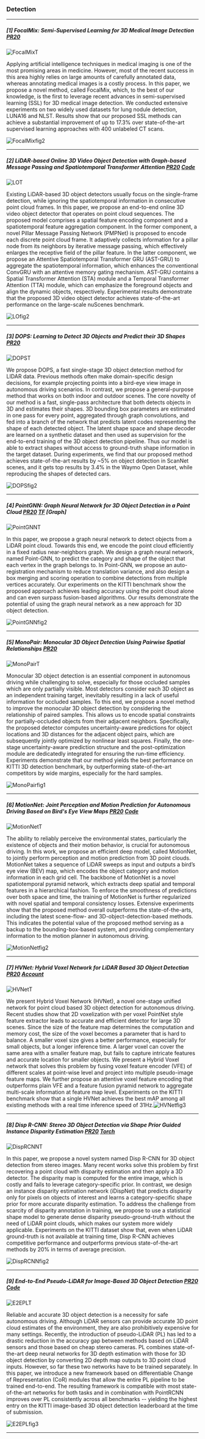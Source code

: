 ### Detection

---

##### [1] FocalMix: Semi-Supervised Learning for 3D Medical Image Detection [PR20](https://arxiv.org/pdf/2003.09108.pdf) 

![FocalMixT](https://github.com/Pan3D/Daily-Paper-CVPR20/blob/master/Detection/FocalMixT.png)

Applying artificial intelligence techniques in medical imaging is one of the most promising areas in medicine. However, most of the recent success in this area highly relies on large amounts of carefully annotated data, whereas annotating medical images is a costly process. In this paper, we propose a novel method, called FocalMix, which, to the best of our knowledge, is the first to leverage recent advances in semi-supervised learning (SSL) for 3D medical image detection. We conducted extensive experiments on two widely used datasets for lung nodule detection, LUNA16 and NLST. Results show that our proposed SSL methods can achieve a substantial improvement of up to 17.3% over state-of-the-art supervised learning approaches with 400 unlabeled CT scans.

![FocalMixfig2](https://github.com/Pan3D/Daily-Paper-CVPR20/blob/master/Detection/FocalMixfig2.png)

---

##### [2] LiDAR-based Online 3D Video Object Detection with Graph-based Message Passing and Spatiotemporal Transformer Attention [PR20](https://arxiv.org/pdf/2004.01389.pdf) [Code](https://github.com/yinjunbo/3DVID) 

![LOT](https://github.com/Pan3D/Daily-Paper-CVPR20/blob/master/Detection/LOT.png)

Existing LiDAR-based 3D object detectors usually focus on the single-frame detection, while ignoring the spatiotemporal information in consecutive point cloud frames. In this paper, we propose an end-to-end online 3D video object detector that operates on point cloud sequences. The proposed model comprises a spatial feature encoding component and a spatiotemporal feature aggregation component. In the former component, a novel Pillar Message Passing Network (PMPNet) is proposed to encode each discrete point cloud frame. It adaptively collects information for a pillar node from its neighbors by iterative message passing, which effectively enlarges the receptive field of the pillar feature. In the latter component, we propose an Attentive Spatiotemporal Transformer GRU (AST-GRU) to aggregate the spatiotemporal information, which enhances the conventional ConvGRU with an attentive memory gating mechanism. AST-GRU contains a Spatial Transformer Attention (STA) module and a Temporal Transformer Attention (TTA) module, which can emphasize the foreground objects and align the dynamic objects, respectively. Experimental results demonstrate that the proposed 3D video object detector achieves state-of-the-art performance on the large-scale nuScenes benchmark.

![LOfig2](https://github.com/Pan3D/Daily-Paper-CVPR20/blob/master/Detection/LOfig2.png)

---

##### [3] DOPS: Learning to Detect 3D Objects and Predict their 3D Shapes [PR20](https://arxiv.org/pdf/2004.01170.pdf) 

![DOPST](https://github.com/Pan3D/Daily-Paper-CVPR20/blob/master/Detection/DOPST.png)

We propose DOPS, a fast single-stage 3D object detection method for LIDAR data. Previous methods often make domain-specific design decisions, for example projecting points into a bird-eye view image in autonomous driving scenarios. In contrast, we propose a general-purpose method that works on both indoor and outdoor scenes. The core novelty of our method is a fast, single-pass architecture that both detects objects in 3D and estimates their shapes. 3D bounding box parameters are estimated in one pass for every point, aggregated through graph convolutions, and fed into a branch of the network that predicts latent codes representing the shape of each detected object. The latent shape space and shape decoder are learned on a synthetic dataset and then used as supervision for the end-to-end training of the 3D object detection pipeline. Thus our model is able to extract shapes without access to ground-truth shape information in the target dataset. During experiments, we find that our proposed method achieves state-of-the-art results by ~5% on object detection in ScanNet scenes, and it gets top results by 3.4% in the Waymo Open Dataset, while reproducing the shapes of detected cars.

![DOPSfig2](https://github.com/Pan3D/Daily-Paper-CVPR20/blob/master/Detection/DOPSfig2.png)

---

##### [4] PointGNN: Graph Neural Network for 3D Object Detection in a Point Cloud [PR20](<https://arxiv.org/pdf/2003.01251.pdf>)  [TF](<https://github.com/WeijingShi/Point-GNN>) [Graph]

![PointGNNT](https://github.com/Pan3D/Daily-Paper-CVPR20/blob/master/Detection/PointGNNT.png)

In this paper, we propose a graph neural network to detect objects from a LiDAR point cloud. Towards this end, we encode the point cloud efficiently in a fixed radius near-neighbors graph. We design a graph neural network, named Point-GNN, to predict the category and shape of the object that each vertex in the graph belongs to. In Point-GNN, we propose an auto-registration mechanism to reduce translation variance, and also design a box merging and scoring operation to combine detections from multiple vertices accurately. Our experiments on the KITTI benchmark show the proposed approach achieves leading accuracy using the point cloud alone and can even surpass fusion-based algorithms. Our results demonstrate the potential of using the graph neural network as a new approach for 3D object detection.

![PointGNNfig2](https://github.com/Pan3D/Daily-Paper-CVPR20/blob/master/Detection/PointGNNfig2.png)

------

##### [5] MonoPair: Monocular 3D Object Detection Using Pairwise Spatial Relationships [PR20](<https://arxiv.org/pdf/2003.00504.pdf>) 

![MonoPairT](https://github.com/Pan3D/Daily-Paper-CVPR20/blob/master/Detection/MonoPairT.png)

Monocular 3D object detection is an essential component in autonomous driving while challenging to solve, especially for those occluded samples which are only partially visible. Most detectors consider each 3D object as an independent training target, inevitably resulting in a lack of useful information for occluded samples. To this end, we propose a novel method to improve the monocular 3D object detection by considering the relationship of paired samples. This allows us to encode spatial constraints for partially-occluded objects from their adjacent neighbors. Specifically, the proposed detector computes uncertainty-aware predictions for object locations and 3D distances for the adjacent object pairs, which are subsequently jointly optimized by nonlinear least squares. Finally, the one-stage uncertainty-aware prediction structure and the post-optimization module are dedicatedly integrated for ensuring the run-time efficiency. Experiments demonstrate that our method yields the best performance on KITTI 3D detection benchmark, by outperforming state-of-the-art competitors by wide margins, especially for the hard samples.

![MonoPairfig1](https://github.com/Pan3D/Daily-Paper-CVPR20/blob/master/Detection/MonoPairfig1.png)

------

##### [6] MotionNet: Joint Perception and Motion Prediction for Autonomous Driving Based on Bird's Eye View Maps [PR20](<https://arxiv.org/pdf/2003.06754.pdf>) [Code](<https://github.com/pxiangwu/MotionNet>) 

![MotionNetT](https://github.com/Pan3D/Daily-Paper-CVPR20/blob/master/Detection/MotionNetT.png)

The ability to reliably perceive the environmental states, particularly the existence of objects and their motion behavior, is crucial for autonomous driving. In this work, we propose an efficient deep model, called MotionNet, to jointly perform perception and motion prediction from 3D point clouds. MotionNet takes a sequence of LiDAR sweeps as input and outputs a bird’s eye view (BEV) map, which encodes the object category and motion information in each grid cell. The backbone of MotionNet is a novel spatiotemporal pyramid network, which extracts deep spatial and temporal features in a hierarchical fashion. To enforce the smoothness of predictions over both space and time, the training of MotionNet is further regularized with novel spatial and temporal consistency losses. Extensive experiments show that the proposed method overall outperforms the state-of-the-arts, including the latest scene-flow- and
3D-object-detection-based methods. This indicates the potential value of the proposed method serving as a backup to the bounding-box-based system, and providing complementary information to the motion planner in autonomous driving.

![MotionNetfig2](https://github.com/Pan3D/Daily-Paper-CVPR20/blob/master/Detection/MotionNetfig2.png)

------

##### [7] HVNet: Hybrid Voxel Network for LiDAR Based 3D Object Detection [PR20](<https://arxiv.org/pdf/2003.00186.pdf>) [Account](https://mp.weixin.qq.com/s/prSkJIlVLdINBvNI8eUgvA) 

![HVNetT](https://github.com/Pan3D/Daily-Paper-CVPR20/blob/master/Detection/HVNetT.png)

We present Hybrid Voxel Network (HVNet), a novel one-stage unified network for point cloud based 3D object detection for autonomous driving. Recent studies show that 2D voxelization with per voxel PointNet style feature extractor leads to accurate and efficient detector for large 3D scenes. Since the size of the feature map determines the computation and memory cost, the size of the voxel becomes a parameter that is hard to balance. A smaller voxel size gives a better performance, especially for small objects, but a longer inference time. A larger voxel can cover the same area with a smaller feature map, but fails to capture intricate features and accurate location for smaller objects. We present a Hybrid Voxel network that solves this problem by fusing voxel feature encoder (VFE) of different scales at point-wise level and project into multiple pseudo-image feature maps. We further propose an attentive voxel feature encoding that outperforms plain VFE and a feature fusion pyramid network to aggregate multi-scale information at feature map level. Experiments on the KITTI benchmark show that a single HVNet achieves the best mAP among all existing methods with a real time inference speed of 31Hz.![HVNetfig3](https://github.com/Pan3D/Daily-Paper-CVPR20/blob/master/Detection/HVNetfig3.png)

---

##### [8] Disp R-CNN: Stereo 3D Object Detection via Shape Prior Guided Instance Disparity Estimation [PR20](<https://arxiv.org/pdf/2004.03572.pdf>) [Torch](<https://github.com/zju3dv/disprcnn>) 

![DispRCNNT](https://github.com/Pan3D/Daily-Paper-CVPR20/blob/master/Detection/DispRCNNT.png)

In this paper, we propose a novel system named Disp R-CNN for 3D object detection from stereo images. Many recent works solve this problem by first recovering a point cloud with disparity estimation and then apply a 3D detector. The disparity map is computed for the entire image, which is costly and fails to leverage category-specific prior. In contrast, we design an instance disparity estimation network (iDispNet) that predicts disparity only for pixels on objects of interest and learns a category-specific shape prior for more accurate disparity estimation. To address the challenge from scarcity of disparity annotation in training, we propose to use a statistical shape model to generate dense disparity pseudo-ground-truth without the need of LiDAR point clouds, which makes our system more widely applicable. Experiments on the KITTI dataset show that, even when LiDAR ground-truth is not available at training time, Disp R-CNN achieves competitive performance and outperforms previous state-of-the-art methods by 20% in terms of average precision.

![DispRCNNfig2](https://github.com/Pan3D/Daily-Paper-CVPR20/blob/master/Detection/DispRCNNfig2.png)

---

##### [9] End-to-End Pseudo-LiDAR for Image-Based 3D Object Detection [PR20](<https://arxiv.org/pdf/2004.03080.pdf>) [Code](<https://github.com/mileyan/pseudo-LiDAR_e2e>) 

![E2EPLT](https://github.com/Pan3D/Daily-Paper-CVPR20/blob/master/Detection/E2EPLT.png)

Reliable and accurate 3D object detection is a necessity for safe autonomous driving. Although LiDAR sensors can provide accurate 3D point cloud estimates of the environment, they are also prohibitively expensive for many settings. Recently, the introduction of pseudo-LiDAR (PL) has led to a drastic reduction in the accuracy gap between methods based on LiDAR sensors and those based on cheap stereo cameras. PL combines state-of-the-art deep neural networks for 3D depth estimation with those for 3D object detection by converting 2D depth map outputs to 3D point cloud inputs. However, so far these two networks have to be trained separately. In this paper, we introduce a new framework based on differentiable Change of Representation (CoR) modules that allow the entire PL pipeline to be trained end-to-end. The resulting framework is compatible with most state-of-the-art networks for both tasks and in combination with PointRCNN improves over PL consistently across all benchmarks -- yielding the highest entry on the KITTI image-based 3D object detection leaderboard at the time of submission.

![E2EPLfig3](https://github.com/Pan3D/Daily-Paper-CVPR20/blob/master/Detection/E2EPLfig3.png)

------
